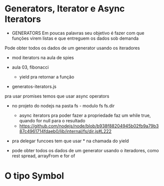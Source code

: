 # Generators, Iterator e Async Iterators

- GENERATORS
Em poucas palavras seu objetivo é fazer com que funções virem listas  e que entreguem os dados sob demanda

Pode obter todos os dados de um generator usando os iteradores

- mod iterators na aula de spies 

- aula 03, fibonacci
    - yield pra retornar a função

- generatos-iterators.js

pra usar promises temos que usar async operators
- no projeto do nodejs na pasta fs - modulo fs fs.dir
    - async iterators pra poder fazer a propriedade faz um while true, quando for null para o resultado
    - https://github.com/nodejs/node/blob/b938f88204945b02fb9a79b387c4961714fdaeb0/lib/internal/fs/dir.js#L222

- pra delegar funcoes tem que usar * na chamada do yield

- pode obter todos os dados de um generator usando o iteradores, como rest spread, arrayFrom e for of

# O tipo Symbol
